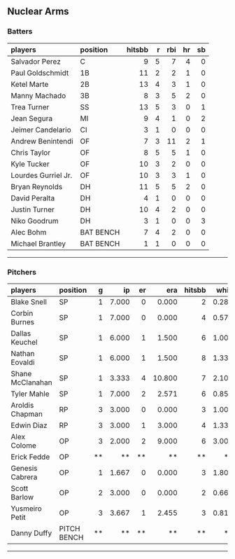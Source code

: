 ## Nuclear Arms

### Batters

 
|players             |position  | hitsbb|  r| rbi| hr| sb| 
|:-------------------|:---------|------:|--:|---:|--:|--:| 
|Salvador Perez      |C         |      9|  5|   7|  4|  0| 
|Paul Goldschmidt    |1B        |     11|  2|   2|  1|  0| 
|Ketel Marte         |2B        |     13|  4|   3|  1|  0| 
|Manny Machado       |3B        |      8|  3|   5|  2|  0| 
|Trea Turner         |SS        |     13|  5|   3|  0|  1| 
|Jean Segura         |MI        |      9|  4|   1|  0|  2| 
|Jeimer Candelario   |CI        |      3|  1|   0|  0|  0| 
|Andrew Benintendi   |OF        |      7|  3|  11|  2|  1| 
|Chris Taylor        |OF        |      8|  5|   5|  1|  0| 
|Kyle Tucker         |OF        |     10|  3|   2|  0|  0| 
|Lourdes Gurriel Jr. |OF        |     10|  3|   3|  1|  0| 
|Bryan Reynolds      |DH        |     11|  5|   5|  2|  0| 
|David Peralta       |DH        |      4|  1|   0|  0|  0| 
|Justin Turner       |DH        |     10|  4|   2|  0|  0| 
|Niko Goodrum        |DH        |      3|  1|   0|  0|  3| 
|Alec Bohm           |BAT BENCH |      7|  4|   2|  0|  0| 
|Michael Brantley    |BAT BENCH |      1|  1|   0|  0|  0| 


* * *

### Pitchers

 
|players          |position    |  g|    ip| er|    era| hitsbb|  whip| so|  w| sv| 
|:----------------|:-----------|--:|-----:|--:|------:|------:|-----:|--:|--:|--:| 
|Blake Snell      |SP          |  1| 7.000|  0|  0.000|      2| 0.286| 10|  1|  0| 
|Corbin Burnes    |SP          |  1| 7.000|  0|  0.000|      4| 0.571| 13|  1|  0| 
|Dallas Keuchel   |SP          |  1| 6.000|  1|  1.500|      6| 1.000|  3|  0|  0| 
|Nathan Eovaldi   |SP          |  1| 6.000|  1|  1.500|      8| 1.333|  7|  1|  0| 
|Shane McClanahan |SP          |  1| 3.333|  4| 10.800|      7| 2.100|  6|  0|  0| 
|Tyler Mahle      |SP          |  1| 7.000|  2|  2.571|      6| 0.857|  8|  1|  0| 
|Aroldis Chapman  |RP          |  3| 3.000|  0|  0.000|      3| 1.000|  5|  0|  1| 
|Edwin Diaz       |RP          |  3| 3.000|  1|  3.000|      4| 1.333|  4|  0|  1| 
|Alex Colome      |OP          |  3| 2.000|  2|  9.000|      6| 3.000|  0|  0|  0| 
|Erick Fedde      |OP          | **|    **| **|     **|     **|    **| **| **| **| 
|Genesis Cabrera  |OP          |  1| 1.667|  0|  0.000|      3| 1.800|  2|  0|  0| 
|Scott Barlow     |OP          |  2| 3.000|  0|  0.000|      2| 0.667|  3|  0|  1| 
|Yusmeiro Petit   |OP          |  3| 3.667|  1|  2.455|      3| 0.818|  1|  0|  0| 
|Danny Duffy      |PITCH BENCH | **|    **| **|     **|     **|    **| **| **| **| 


* * *


